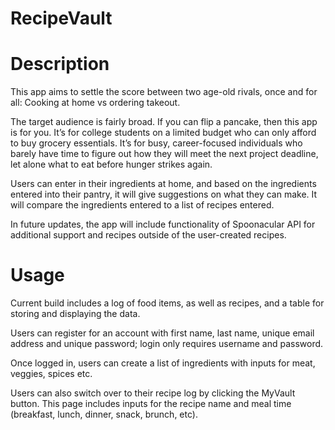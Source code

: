 # RecipeVault



# Description

This app aims to settle the score between two age-old rivals, once and for all: Cooking at home vs ordering takeout.

The target audience is fairly broad. If you can flip a pancake, then this app is for you. It’s for college students on a limited budget who can only afford to buy grocery essentials. It’s for busy, career-focused individuals who barely have time to figure out how they will meet the next project deadline, let alone what to eat before hunger strikes again. 

Users can enter in their ingredients at home, and based on the ingredients entered into their pantry, it will give suggestions on what they can make. It will compare the ingredients entered to a list of recipes entered.

In future updates, the app will include functionality of Spoonacular API for additional support and recipes outside of the user-created recipes.

# Usage

Current build includes a log of food items, as well as recipes, and a table for storing and displaying the data.

Users can register for an account with first name, last name, unique email address and unique password; login only requires username and password.

Once logged in, users can create a list of ingredients with inputs for meat, veggies, spices etc.

Users can also switch over to their recipe log by clicking the MyVault button. This page includes inputs for the recipe name and meal time (breakfast, lunch, dinner, snack, brunch, etc).
